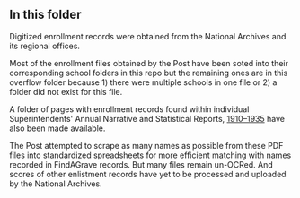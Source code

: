 ## In this folder

Digitized enrollment records were obtained from the National Archives and its regional offices.

Most of the enrollment files obtained by the Post have been soted into their corresponding school folders in this repo but the remaining ones are in this overflow folder because 1) there were multiple schools in one file or 2) a folder did not exist for this file.

A folder of pages with enrollment records found within individual Superintendents' Annual Narrative and Statistical Reports, [1910–1935](https://catalog.archives.gov/id/2049908) have also been made available.

The Post attempted to scrape as many names as possible from these PDF files into standardized spreadsheets for more efficient matching with names recorded in FindAGrave records. But many files remain un-OCRed. And scores of other enlistment records have yet to be processed and uploaded by the National Archives.

